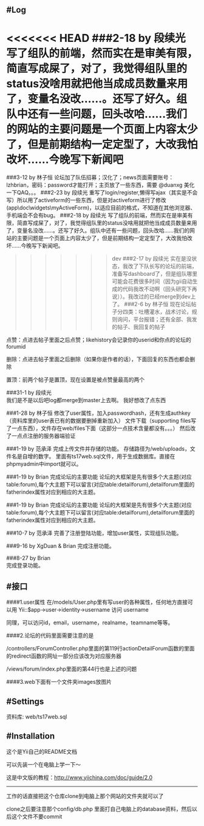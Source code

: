 
#Log
--------------------
<<<<<<< HEAD
###2-18 by 段续光
写了组队的前端，然而实在是审美有限，简直写成屎了，对了，我觉得组队里的status没啥用就把他当成成员数量来用了，变量名没改……。还写了好久。组队中还有一些问题，回头改哈……我们的网站的主要问题是一个页面上内容太少了，但是前期结构一定定型了，大改我怕改坏……今晚写下新闻吧
=======
###3-12 by 林子恒
论坛加了队伍招募；汉化了；news页面需要账号：lzhbrian，密码：password才能打开；主页放了一些东西，需要 @duanxg 美化一下QAQ。。。
###2-23 by 段续光
重写了login/register,懒得写ajax（其实是不会写）所以用了activeform的一些东西，但是对activeform进行了修改(app\doc\widgets\myActiveForm)，以适应目前的格式，不知道在其他浏览器、手机端会不会有bug。
###2-18 by 段续光
写了组队的前端，然而实在是审美有限，简直写成屎了，对了，我觉得组队里的status没啥用就把他当成成员数量来用了，变量名没改……。还写了好久。组队中还有一些问题，回头改哈……我们的网站的主要问题是一个页面上内容太少了，但是前期结构一定定型了，大改我怕改坏……今晚写下新闻吧。
>>>>>>> dev
###2-17 by 段续光
实在是没状态，我改了下队长写的论坛的前端，准备写dashboard了，但是组队哪里可能会花费很多时间（因为gii自动生成的代码我改不动啊（回头研究下再说））。我改过的已经merge到dev上了。
###2-6 by 林子恒
现在论坛帖子分四类：吐槽灌水，战术讨论，规则询问，平台报错；还有全部、我发的帖子、我回复的帖子

点赞：点进去帖子里面之后点赞；likehistory会记录你的userid和你点的论坛的forumid

删除：点进去帖子里面之后删除（如果你是作者的话），下面回复的东西也都会删除

置顶：前两个帖子是置顶，现在设置是被点赞量最高的两个

###31-1 by 段续光	
我们是不是以后吧log都merge到master上去啊。
我好想改了点东西

###1-28 by 林子恒
修改了user属性，加入passwordhash，还有生成authkey（资料库里的user表已有的数据要删掉重新加入）
文件下载（supporting files写了一点东西），文件存在web/files下面（这部分一点技术含量都没有。。。）
然后改了一点点注册的服务器端验证

###1-19 by 范承泽
完成上传文件并存储的功能。
存储路径为/web/uploads，文件名是自增的数字。
里面有ts17web.sql文件，用于生成数据库。直接在phpmyadmin中import就可以。

###1-19 by Brian
完成论坛的主要功能
论坛的大框架是先有很多个大主题(对应table:forum),每个大主题下可以留言(对应table:detailforum),detailforum里面的fatherindex属性对应到相应的大主题。

###1-19 by Brian
完成论坛的主要功能
论坛的大框架是先有很多个大主题(对应table:forum),每个大主题下可以留言(对应table:detailforum),detailforum里面的fatherindex属性对应到相应的大主题。

###10-7 by 范承泽
完善了注册登陆功能，增加user属性，实现组队功能。

###9-16 by XgDuan & Brian
完成注册功能。

###8-27 by Brian  
完成登录功能。


#接口
--------------------
####1.user属性
在/models/User.php里有写user的各种属性，任何地方直接可以用 Yii::$app->user->identity->username 访问 username

同理，可以访问id，email，username，realname，teamname等等。

####2.论坛的代码里面需要注意的是

/controllers/ForumController.php里面的第119行actionDetailForum函数的里面的redirect函数的网址一部分应该改为对应服务器

/views/forum/index.php里面的第44行也是上述的问题

####3.web下面有一个文件夹images放图片


#Settings
--------------------
资料库: web/ts17web.sql


#Installation
-----------------
这个是Yii自己的README文档

可以先装一个在电脑上学一下～

这是中文版的教程：http://www.yiichina.com/doc/guide/2.0

-----------------
工作的话直接把这个仓库clone到电脑上那个网站的文件夹就可以了

clone之后要注意那个config/db.php 里面打自己电脑上的database资料，然后以后这个文件不要commit
